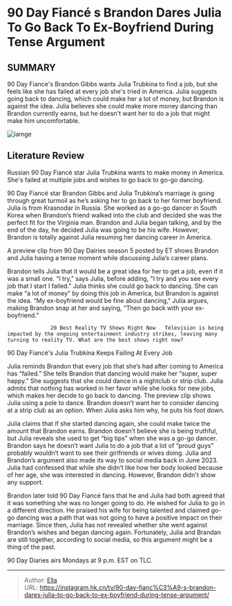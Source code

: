 # 90 Day Fiancé s Brandon Dares Julia To Go Back To Ex-Boyfriend During Tense Argument


## SUMMARY 



  90 Day Fiance&#39;s Brandon Gibbs wants Julia Trubkina to find a job, but she feels like she has failed at every job she&#39;s tried in America.   Julia suggests going back to dancing, which could make her a lot of money, but Brandon is against the idea.   Julia believes she could make more money dancing than Brandon currently earns, but he doesn&#39;t want her to do a job that might make him uncomfortable.  

![iamge](https://static1.srcdn.com/wordpress/wp-content/uploads/2024/01/90-day-fianc-s-brandon-dares-julia-to-go-back-to-ex-boyfriend-during-tense-argument.jpg)

## Literature Review
Russian 90 Day Fiancé star Julia Trubkina wants to make money in America. She&#39;s failed at multiple jobs and wishes to go back to go-go dancing.




90 Day Fiancé star Brandon Gibbs and Julia Trubkina’s marriage is going through great turmoil as he’s asking her to go back to her former boyfriend. Julia is from Krasnodar in Russia. She worked as a go-go dancer in South Korea when Brandon’s friend walked into the club and decided she was the perfect fit for the Virginia man. Brandon and Julia began talking, and by the end of the day, he decided Julia was going to be his wife. However, Brandon is totally against Julia resuming her dancing career in America.




A preview clip from 90 Day Dairies season 5 posted by ET shows Brandon and Julia having a tense moment while discussing Julia’s career plans.


 

Brandon tells Julia that it would be a great idea for her to get a job, even if it was a small one. “I try,” says Julia, before adding, &#34;I try and you see every job that I start I failed.&#34; Julia thinks she could go back to dancing. She can make “a lot of money” by doing this job in America, but Brandon is against the idea. “My ex-boyfriend would be fine about dancing,&#34; Julia argues, making Brandon snap at her and saying, “Then go back with your ex-boyfriend.”

                  20 Best Reality TV Shows Right Now   Television is being impacted by the ongoing entertainment industry strikes, leaving many turning to reality TV. What are the best shows right now?    





 90 Day Fiancé&#39;s Julia Trubkina Keeps Failing At Every Job 
          

Julia reminds Brandon that every job that she’s had after coming to America has “failed.” She tells Brandon that dancing would make her “super, super happy.” She suggests that she could dance in a nightclub or strip club. Julia admits that nothing has worked in her favor while she looks for new jobs, which makes her decide to go back to dancing. The preview clip shows Julia using a pole to dance. Brandon doesn’t want her to consider dancing at a strip club as an option. When Julia asks him why, he puts his foot down.

Julia claims that if she started dancing again, she could make twice the amount that Brandon earns. Brandon doesn’t believe she is being truthful, but Julia reveals she used to get “big tips” when she was a go-go dancer. Brandon says he doesn’t want Julia to do a job that a lot of “proud guys” probably wouldn’t want to see their girlfriends or wives doing. Julia and Brandon’s argument also made its way to social media back in June 2023. Julia had confessed that while she didn’t like how her body looked because of her age, she was interested in dancing. However, Brandon didn&#39;t show any support.




Brandon later told 90 Day Fiancé fans that he and Julia had both agreed that it was something she was no longer going to do. He wished for Julia to go in a different direction. He praised his wife for being talented and claimed go-go dancing was a path that was not going to have a positive impact on their marriage. Since then, Julia has not revealed whether she went against Brandon’s wishes and began dancing again. Fortunately, Julia and Brandan are still together, according to social media, so this argument might be a thing of the past.



90 Day Diaries airs Mondays at 9 p.m. EST on TLC.






---

> Author: [Ella](https://instagram.hk.cn/)  
> URL: https://instagram.hk.cn/tv/90-day-fianc%C3%A9-s-brandon-dares-julia-to-go-back-to-ex-boyfriend-during-tense-argument/  

